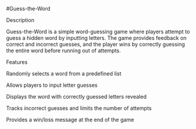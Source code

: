#Guess-the-Word

Description

Guess-the-Word is a simple word-guessing game where players attempt to guess a hidden word by inputting letters. The game provides feedback on correct and incorrect guesses, and the player wins by correctly guessing the entire word before running out of attempts.

Features

Randomly selects a word from a predefined list

Allows players to input letter guesses

Displays the word with correctly guessed letters revealed

Tracks incorrect guesses and limits the number of attempts

Provides a win/loss message at the end of the game
